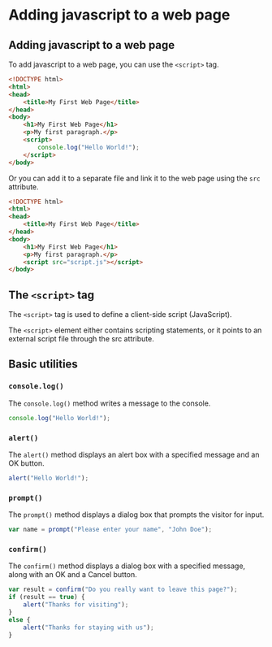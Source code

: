 # Adding javascript to a web page

## Adding javascript to a web page

To add javascript to a web page, you can use the `<script>` tag.

```html
<!DOCTYPE html>
<html>
<head>
    <title>My First Web Page</title>
</head>
<body>
    <h1>My First Web Page</h1>
    <p>My first paragraph.</p>
    <script>
        console.log("Hello World!");
    </script>
</body>
```

Or you can add it to a separate file and link it to the web page using the `src` attribute.

```html
<!DOCTYPE html>
<html>
<head>
    <title>My First Web Page</title>
</head>
<body>
    <h1>My First Web Page</h1>
    <p>My first paragraph.</p>
    <script src="script.js"></script>
</body>
```

## The `<script>` tag

The `<script>` tag is used to define a client-side script (JavaScript).

The `<script>` element either contains scripting statements, or it points to an external script file through the src attribute.

## Basic utilities

### `console.log()`

The `console.log()` method writes a message to the console.

```javascript
console.log("Hello World!");
```

### `alert()`

The `alert()` method displays an alert box with a specified message and an OK button.

```javascript
alert("Hello World!");
```

### `prompt()`

The `prompt()` method displays a dialog box that prompts the visitor for input.

```javascript
var name = prompt("Please enter your name", "John Doe");
```

### `confirm()`

The `confirm()` method displays a dialog box with a specified message, along with an OK and a Cancel button.

```javascript
var result = confirm("Do you really want to leave this page?");
if (result == true) {
    alert("Thanks for visiting");
}
else {
    alert("Thanks for staying with us");
}
```
